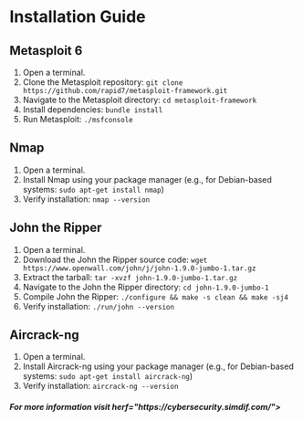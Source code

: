 <!DOCTYPE html>
<html lang="en">
<head>
    <meta charset="UTF-8">
    <meta name="viewport" content="width=device-width, initial-scale=1.0">
    
</head>
<body>
    <h1>Installation Guide</h1>
    <h2>Metasploit 6</h2>
    <ol>
        <li>Open a terminal.</li>
        <li>Clone the Metasploit repository: <code>git clone https://github.com/rapid7/metasploit-framework.git</code></li>
        <li>Navigate to the Metasploit directory: <code>cd metasploit-framework</code></li>
        <li>Install dependencies: <code>bundle install</code></li>
        <li>Run Metasploit: <code>./msfconsole</code></li>
    </ol>
    <h2>Nmap</h2>
    <ol>
        <li>Open a terminal.</li>
        <li>Install Nmap using your package manager (e.g., for Debian-based systems: <code>sudo apt-get install nmap</code>)</li>
        <li>Verify installation: <code>nmap --version</code></li>
    </ol>
    <h2>John the Ripper</h2>
    <ol>
        <li>Open a terminal.</li>
        <li>Download the John the Ripper source code: <code>wget https://www.openwall.com/john/j/john-1.9.0-jumbo-1.tar.gz</code></li>
        <li>Extract the tarball: <code>tar -xvzf john-1.9.0-jumbo-1.tar.gz</code></li>
        <li>Navigate to the John the Ripper directory: <code>cd john-1.9.0-jumbo-1</code></li>
        <li>Compile John the Ripper: <code>./configure && make -s clean && make -sj4</code></li>
        <li>Verify installation: <code>./run/john --version</code></li>
    </ol>
    <h2>Aircrack-ng</h2>
    <ol>
        <li>Open a terminal.</li>
        <li>Install Aircrack-ng using your package manager (e.g., for Debian-based systems: <code>sudo apt-get install aircrack-ng</code>)</li>
        <li>Verify installation: <code>aircrack-ng --version</code></li>
    </ol>
    <h5>For more information visit herf="https://cybersecurity.simdif.com/"></h5>
</body>
</html>
